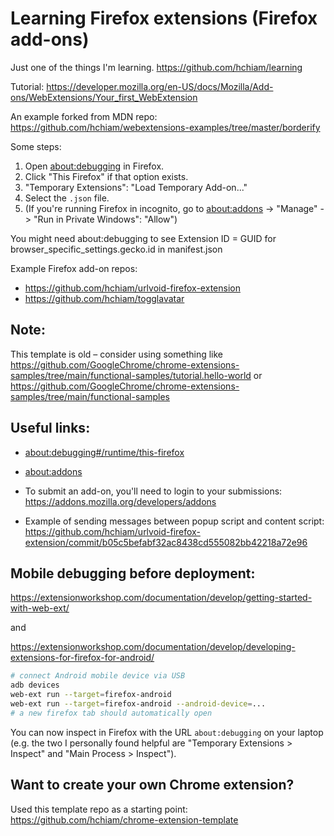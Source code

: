 # Learning Firefox extensions (Firefox add-ons)

Just one of the things I'm learning. <https://github.com/hchiam/learning>

Tutorial: <https://developer.mozilla.org/en-US/docs/Mozilla/Add-ons/WebExtensions/Your_first_WebExtension>

An example forked from MDN repo: <https://github.com/hchiam/webextensions-examples/tree/master/borderify>

Some steps:

1. Open <about:debugging> in Firefox.
2. Click "This Firefox" if that option exists.
3. "Temporary Extensions": "Load Temporary Add-on..."
4. Select the `.json` file.
5. (If you're running Firefox in incognito, go to <about:addons> -> "Manage" -> "Run in Private Windows": "Allow")

You might need about:debugging to see Extension ID = GUID for browser_specific_settings.gecko.id in manifest.json

Example Firefox add-on repos:
- https://github.com/hchiam/urlvoid-firefox-extension
- https://github.com/hchiam/togglavatar

## Note:

This template is old – consider using something like https://github.com/GoogleChrome/chrome-extensions-samples/tree/main/functional-samples/tutorial.hello-world or https://github.com/GoogleChrome/chrome-extensions-samples/tree/main/functional-samples

## Useful links:

- <about:debugging#/runtime/this-firefox>

- <about:addons>

- To submit an add-on, you'll need to login to your submissions: <https://addons.mozilla.org/developers/addons>

- Example of sending messages between popup script and content script: <https://github.com/hchiam/urlvoid-firefox-extension/commit/b05c5befabf32ac8438cd555082bb42218a72e96>

## Mobile debugging before deployment:

<https://extensionworkshop.com/documentation/develop/getting-started-with-web-ext/>

and

<https://extensionworkshop.com/documentation/develop/developing-extensions-for-firefox-for-android/>

```bash
# connect Android mobile device via USB
adb devices
web-ext run --target=firefox-android
web-ext run --target=firefox-android --android-device=...
# a new firefox tab should automatically open
```

You can now inspect in Firefox with the URL `about:debugging` on your laptop (e.g. the two I personally found helpful are "Temporary Extensions > Inspect" and "Main Process > Inspect").

## Want to create your own Chrome extension?

Used this template repo as a starting point: <https://github.com/hchiam/chrome-extension-template>
